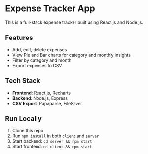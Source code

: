 # Expense Tracker App

This is a full-stack expense tracker built using React.js and Node.js.

## Features

- Add, edit, delete expenses
- View Pie and Bar charts for category and monthly insights
- Filter by category and month
- Export expenses to CSV

## Tech Stack

- **Frontend**: React.js, Recharts
- **Backend**: Node.js, Express
- **CSV Export**: Papaparse, FileSaver

## Run Locally

1. Clone this repo
2. Run `npm install` in both `client` and `server`
3. Start backend: `cd server && npm start`
4. Start frontend: `cd client && npm start`
